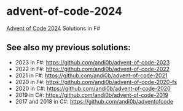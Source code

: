 # advent-of-code-2024

[Advent of Code 2024](https://adventofcode.com/2024/) Solutions in F#

## See also my previous solutions:
- 2023 in F#: https://github.com/andi0b/advent-of-code-2023
- 2022 in F#: https://github.com/andi0b/advent-of-code-2022
- 2021 in F#: https://github.com/andi0b/advent-of-code-2021
- 2020 in F#: https://github.com/andi0b/advent-of-code-2020-fs
- 2020 in C#: https://github.com/andi0b/advent-of-code-2020
- 2019 in C#: https://github.com/andi0b/advent-of-code-2019
- 2017 and 2018 in C#: https://github.com/andi0b/adventofcode
